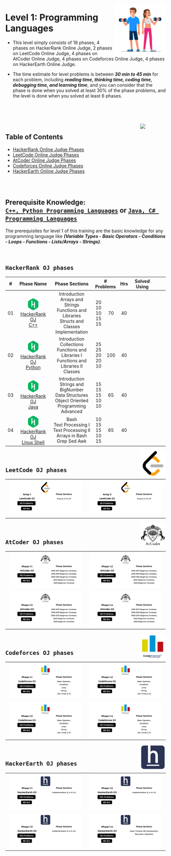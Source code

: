 <a href="/level-1/README.md"><img align="right" width="160" src="/logos/level-1.png"></img></a>

# Level 1: Programming Languages

* This level simply consists of 18 phases, 4 phases on HackerRank Online Judge, 2 phases on LeetCode Online Judge, 4 phases on AtCoder Online Judge, 4 phases on Codeforces Online Judge, 4 phases on HackerEarth Online Judge.

* The time estimate for level problems is between ***30 min to 45 min*** for each problem, including ***reading time, thinking time, coding time, debugging time, and learning time***, and you can consider that the phase is done when you solved at least 30% of the phase problems, and the level is done when you solved at least 6 phases.

<br><br>

<br>
<picture><img align="right" width="80" src="https://github.com/cs-MohamedAyman/cs-MohamedAyman/blob/master/repos-icons/agenda.png"></img></picture>

## Table of Contents
  * [HackerRank Online Judge Phases](#hackerrank-oj-phases)
  * [LeetCode Online Judge Phases](#leetcode-oj-phases)
  * [AtCoder Online Judge Phases](#atcoder-oj-phases)
  * [Codeforces Online Judge Phases](#codeforces-oj-phases)
  * [HackerEarth Online Judge Phases](#hackerearth-oj-phases)

<br><br>

## Prerequisite Knowledge: <br> [`C++, Python Programming Languages`](https://github.com/cs-MohamedAyman/computer-science-trainings/blob/master/cpp-python-programming-languages/README.md) or [`Java, C# Programming Languages`](https://github.com/cs-MohamedAyman/computer-science-trainings/blob/master/java-csharp-programming-languages/README.md)
The prerequisites for level 1 of this training are the basic knowledge for any programming language like ***(Variable Types - Basic Operators - Conditions - Loops - Functions - Lists/Arrays - Strings)***.

<br>

## `HackerRank OJ phases`

<table>
    <thead>
        <tr>
<th width="30px">#</th>
<th width="240px">Phase Name</th>
<th width="300px">Phase Sections</th>
<th width="120px" colspan=2># Problems</th>
<th width="30px">Hrs</th>
<th width="210px">Solved Using</th>
<th width="240px"></th>
        </tr>
    </thead>
    <tbody>
        <tr>
<td align="center">01</td>
<td align="center"><a href="https://github.com/cs-MohamedAyman/Problem-Solving-Training/blob/master/level-1/hackerrank/cpp/README.md">
<img width="40%" src="https://github.com/cs-MohamedAyman/Problem-Solving-Training/blob/master/logos/hackerrank.png"></img></a><br>
<a href="https://github.com/cs-MohamedAyman/Problem-Solving-Training/blob/master/level-1/hackerrank/cpp/README.md">HackerRank OJ <br> C++</a></td>
<td align="center">
Introduction <br>
Arrays and Strings <br>
Functions and Libraries <br>
Structs and Classes <br>
Implementation <br>
</td>
<td align="center">
20 <br>
10 <br>
10 <br>
15 <br>
15 <br>
</td>
<td align="center">70</td>
<td align="center">40</td>
<td align="center">
</td>
<td align="center"></td>
        </tr>
        <tr>
<td align="center">02</td>
<td align="center"><a href="https://github.com/cs-MohamedAyman/Problem-Solving-Training/blob/master/level-1/hackerrank/python/README.md">
<img width="40%" src="https://github.com/cs-MohamedAyman/Problem-Solving-Training/blob/master/logos/hackerrank.png"></img></a><br>
<a href="https://github.com/cs-MohamedAyman/Problem-Solving-Training/blob/master/level-1/hackerrank/python/README.md">HackerRank OJ <br> Python</a></td>
<td align="center">
Introduction <br>
Collections <br>
Functions and Libraries I <br>
Functions and Libraries II <br>
Classes <br>
</td>
<td align="center">
25 <br>
25 <br>
20 <br>
20 <br>
10 <br>
</td>
<td align="center">100</td>
<td align="center">40</td>
<td align="center">
</td>
<td align="center"></td>
        </tr>
        <tr>
<td align="center">03</td>
<td align="center"><a href="https://github.com/cs-MohamedAyman/Problem-Solving-Training/blob/master/level-1/hackerrank/java/README.md">
<img width="40%" src="https://github.com/cs-MohamedAyman/Problem-Solving-Training/blob/master/logos/hackerrank.png"></img></a><br>
<a href="https://github.com/cs-MohamedAyman/Problem-Solving-Training/blob/master/level-1/hackerrank/java/README.md">HackerRank OJ <br> Java</a></td>
<td align="center">
Introduction <br>
Strings and BigNumber <br>
Data Structures <br>
Object Oriented Programming <br>
Advanced <br>
</td>
<td align="center">
15 <br>
15 <br>
15 <br>
10 <br>
10 <br>
</td>
<td align="center">65</td>
<td align="center">40</td>
<td align="center">
</td>
<td align="center"></td>
        </tr>
        <tr>
<td align="center">04</td>
<td align="center"><a href="https://github.com/cs-MohamedAyman/Problem-Solving-Training/blob/master/level-1/hackerrank/linux-shell/README.md">
<img width="40%" src="https://github.com/cs-MohamedAyman/Problem-Solving-Training/blob/master/logos/hackerrank.png"></img></a><br>
<a href="https://github.com/cs-MohamedAyman/Problem-Solving-Training/blob/master/level-1/hackerrank/linux-shell/README.md">HackerRank OJ <br> Linux Shell</a></td>
<td align="center">
Bash <br>
Text Processing I <br>
Text Processing II <br>
Arrays in Bash <br>
Grep Sed Awk <br>
</td>
<td align="center">
10 <br>
15 <br>
15 <br>
10 <br>
15 <br>
</td>
<td align="center">65</td>
<td align="center">40</td>
<td align="center">
</td>
<td align="center"></td>
        </tr>
    </tbody>
</table>


<picture><img align="right" width="80" src="/logos/leetcode.png"></img></picture>
<br>

## `LeetCode OJ phases`

<table>
    <tbody>
        <tr>
<td align="center"><a href="/level-1/leetcode/array-1/README.md">       <img width="95%" src="/logos/leetcode-01.png"></img></a></td>
<td align="center"><a href="/level-1/leetcode/array-2/README.md">       <img width="95%" src="/logos/leetcode-02.png"></img></a></td>
        </tr>
    </tbody>
</table>

<picture><img align="right" width="80" src="/logos/atcoder.png"></img></picture>
<br>

## `AtCoder OJ phases`

<table>
    <tbody>
        <tr>
<td align="center"><a href="/level-1/atcoder/phase-1-1/README.md">      <img width="95%" src="/logos/atcoder-01.png"></img></a></td>
<td align="center"><a href="/level-1/atcoder/phase-1-2/README.md">      <img width="95%" src="/logos/atcoder-02.png"></img></a></td>
        </tr>
        <tr>
<td align="center"><a href="/level-1/atcoder/phase-1-3/README.md">      <img width="95%" src="/logos/atcoder-03.png"></img></a></td>
<td align="center"><a href="/level-1/atcoder/phase-1-4/README.md">      <img width="95%" src="/logos/atcoder-04.png"></img></a></td>
        </tr>
    </tbody>
</table>

<picture><img align="right" width="80" src="/logos/codeforces.png"></img></picture>
<br>

## `Codeforces OJ phases`

<table>
    <tbody>
        <tr>
<td align="center"><a href="/level-1/codeforces/phase-1-1/README.md">   <img width="95%" src="/logos/codeforces-01.png"></img></a></td>
<td align="center"><a href="/level-1/codeforces/phase-1-2/README.md">   <img width="95%" src="/logos/codeforces-02.png"></img></a></td>
        </tr>
        <tr>
<td align="center"><a href="/level-1/codeforces/phase-1-3/README.md">   <img width="95%" src="/logos/codeforces-03.png"></img></a></td>
<td align="center"><a href="/level-1/codeforces/phase-1-4/README.md">   <img width="95%" src="/logos/codeforces-04.png"></img></a></td>
        </tr>
    </tbody>
</table>

<picture><img align="right" width="80" src="/logos/hackerearth.png"></img></picture>
<br>

## `HackerEarth OJ phases`

<table>
    <tbody>
        <tr>
<td align="center"><a href="/level-1/hackerearth/phase-1-1/README.md">  <img width="95%" src="/logos/hackerearth-01.png"></img></a></td>
<td align="center"><a href="/level-1/hackerearth/phase-1-2/README.md">  <img width="95%" src="/logos/hackerearth-02.png"></img></a></td>
        </tr>
        <tr>
<td align="center"><a href="/level-1/hackerearth/phase-1-3/README.md">  <img width="95%" src="/logos/hackerearth-03.png"></img></a></td>
<td align="center"><a href="/level-1/hackerearth/phase-1-4/README.md">  <img width="95%" src="/logos/hackerearth-04.png"></img></a></td>
        </tr>
    </tbody>
</table>
